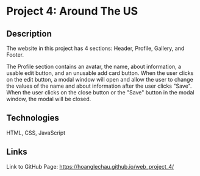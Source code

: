 # Project 4: Around The US

## Description

The website in this project has 4 sections: Header, Profile, Gallery, and Footer.

The Profile section contains an avatar, the name, about information, a usable edit button, and an unusable add card button. When the user clicks on the edit button, a modal window will open and allow the user to change the values of the name and about information after the user clicks "Save". When the user clicks on the close button or the "Save" button in the modal window, the modal will be closed.

## Technologies

HTML, CSS, JavaScript

## Links

Link to GitHub Page: https://hoanglechau.github.io/web_project_4/
